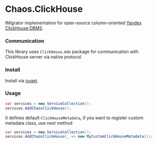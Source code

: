 ﻿# Chaos.ClickHouse
IMigrator implementation for open-source column-oriented [Yandex ClickHouse DBMS](https://clickhouse.com/). 

### Communication
This library uses `ClickHouse.Ado` package for communication with ClickHouse server via native protocol. 

### Install
Install via [nuget](https://www.nuget.org/packages/VivaVictoria.Chaos.ClickHouse/).

### Usage
```c#
var services = new ServiceCollection();
services.AddChaosClickHouse();
```
It defines default `ClickHouseMetadata`, if you want to register custom metadata class, use next method
```c#
var services = new ServiceCollection();
services.AddChaosClickHouse(_ => new MyCustomClickHouseMetadata());
```